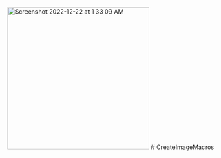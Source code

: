 <img width="330" alt="Screenshot 2022-12-22 at 1 33 09 AM" src="https://user-images.githubusercontent.com/11796582/208993757-5aa1b198-f7af-4a8e-ad41-f7ce22b3cb57.png">
# CreateImageMacros
